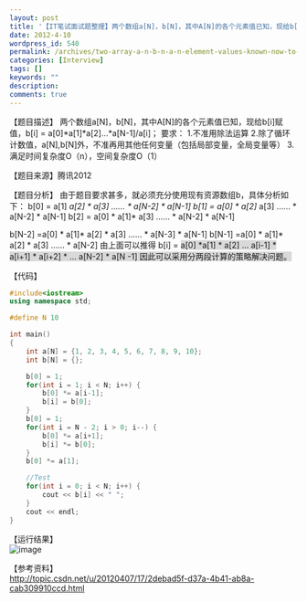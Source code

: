 ```yaml
---
layout: post
title: '【IT笔试面试题整理】两个数组a[N]，b[N]，其中A[N]的各个元素值已知，现给b[i]赋值'
date: 2012-4-10
wordpress_id: 540
permalink: /archives/two-array-a-n-b-n-a-n-element-values-known-now-to-b-i-assignment.html
categories: [Interview]
tags: []
keywords: ""
description: 
comments: true
---
```



【题目描述】
两个数组a[N]，b[N]，其中A[N]的各个元素&#20540;已知，现给b[i]赋&#20540;，b[i]
 = a[0]*a[1]*a[2]...*a[N-1]/a[i]；
要求：
1.不准用除法运算
2.除了循环计数&#20540;，a[N],b[N]外，不准再用其他任何变量（包括局部变量，全局变量等）
3.满足时间复杂度O（n），空间复杂度O（1）

【题目来源】腾讯2012

【题目分析】
由于题目要求甚多，就必须充分使用现有资源数组b，具体分析如下：
b[0] = a[1] *a[2] * a[3] …… * a[N-2] * a[N-1]
b[1] = a[0] * a[2]* a[3] …… * a[N-2] * a[N-1]
b[2] = a[0] * a[1]* a[3] …… * a[N-2] * a[N-1]

b[N-2] =a[0] * a[1]* a[2] * a[3] …… * a[N-3] * a[N-1]
b[N-1] =a[0] * a[1]* a[2] * a[3] …… * a[N-2]
由上面可以推得
b[i] = <span style="background:#D9D9D9">a[0] *a[1] * a[2] … a[i-1] * <span style="background:#D9D9D9">
a[i+1] * a[i+2] * … a[N-2] * a[N -1]
因此可以采用分两段计算的策略解决问题。

【代码】

``` cpp
#include<iostream>
using namespace std;

#define N 10

int main()
{
	int a[N] = {1, 2, 3, 4, 5, 6, 7, 8, 9, 10};
	int b[N] = {};

	b[0] = 1;
	for(int i = 1; i < N; i++) {
		b[0] *= a[i-1];
		b[i] = b[0];
	}
	b[0] = 1;
	for(int i = N - 2; i > 0; i--) {
		b[0] *= a[i+1];
		b[i] *= b[0];
	}
	b[0] *= a[1];

	//Test
	for(int i = 0; i < N; i++) {
		cout << b[i] << " ";
	}
	cout << endl;
}
```

【运行结果】    
![image](/images/uploads/2012/04/1334034201_4639.png)

【参考资料】    
<http://topic.csdn.net/u/20120407/17/2debad5f-d37a-4b41-ab8a-cab309910ccd.html>

